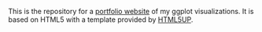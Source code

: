 This is the repository for a [portfolio website](https://mschnetzer.github.io/portfolio/) of my ggplot visualizations. It is based on HTML5 with a template provided by [HTML5UP](https://html5up.net).
